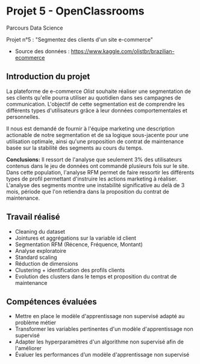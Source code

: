 # Projet 5 - OpenClassrooms
Parcours Data Science

Projet n°5 : "Segmentez des clients d'un site e-commerce"

- Source des données : https://www.kaggle.com/olistbr/brazilian-ecommerce

## Introduction du projet
La plateforme de e-commerce *Olist* souhaite réaliser une segmentation de ses clients qu'elle pourra utiliser au quotidien dans ses campagnes de communication. L'objectif de cette segmentation est de comprendre les différents types d'utilisateurs grâce à leur données comportementales et personnelles.

Il nous est demandé de fournir à l'équipe marketing une description actionable de notre segmentation et de sa logique sous-jacente pour une utilisation optimale, ainsi qu'une proposition de contrat de maintenance basée sur la stabilité des segments au cours du temps.

**Conclusions:** Il ressort de l'analyse que seulement 3% des utilisateurs contenus dans le jeu de données ont commandé plusieurs fois sur le site. Dans cette population, l'analyse RFM permet de faire ressortir les différents types de profil permettant d'instruire les actions marketing à réaliser. L'analyse des segments montre une instabilité significative au delà de 3 mois, période que l'on retiendra dans la proposition du contrat de maintenance.


## Travail réalisé
- Cleaning du dataset
- Jointures et aggrégations sur la variable id client
- Segmentation RFM (Récence, Fréquence, Montant)
- Analyse exploratoire
- Standard scaling
- Réduction de dimensions
- Clustering + identification des profils clients
- Evolution des clusters dans le temps et proposition du contrat de maintenance


## Compétences évaluées
- Mettre en place le modèle d'apprentissage non supervisé adapté au problème métier
- Transformer les variables pertinentes d'un modèle d'apprentissage non supervisé
- Adapter les hyperparamètres d'un algorithme non supervisé afin de l'améliorer
- Évaluer les performances d’un modèle d'apprentissage non supervisé
